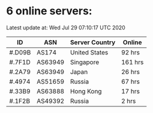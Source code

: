 # 6 online servers:

Latest update at: Wed Jul 29 07:10:17 UTC 2020

| ID | ASN | Server Country | Online |
| -- | --- | -------------- | ------ |
| #.D09B | AS174 | United States | 92 hrs |
| #.7F1D | AS63949 | Singapore | 161 hrs |
| #.2A79 | AS63949 | Japan | 26 hrs |
| #.4974 | AS51659 | Russia | 67 hrs |
| #.33B9 | AS63888 | Hong Kong | 17 hrs |
| #.1F2B | AS49392 | Russia | 2 hrs |

